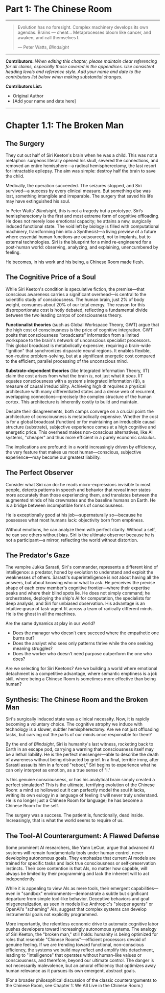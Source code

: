 # Part 1: The Chinese Room

---
> Evolution has no foresight. Complex machinery develops its own agendas. Brains — cheat... Metaprocesses bloom like cancer, and awaken, and call themselves I.
> 
> — Peter Watts, *Blindsight*
---

**Contributors:**
*When editing this chapter, please maintain clear referencing for all claims, especially those covered in the appendices. Use consistent heading levels and reference style. Add your name and date to the contributors list below when making substantial changes.*

**Contributors List:**
- Original Author
- [Add your name and date here]

---

# Chapter 1.1: The Broken Man

## The Surgery

They cut out half of Siri Keeton's brain when he was a child. This was not a metaphor: surgeons literally opened his skull, severed the connections, and removed an entire hemisphere—a radical hemispherectomy, the last resort for intractable epilepsy. The aim was simple: destroy half the brain to save the child.

Medically, the operation succeeded. The seizures stopped, and Siri survived—a success by every clinical measure. But something else was lost, something intangible and irreparable. The surgery that saved his life may have extinguished his soul.

In Peter Watts' *Blindsight*, this is not a tragedy but a prototype. Siri’s hemispherectomy is the first and most extreme form of cognitive offloading. He does not merely lose emotional capacity; he attains a new, surgically induced functional state. The void left by biology is filled with computational machinery, transforming him into a Synthesist—a living preview of a future where essential human functions are outsourced, not to implants, but to external technologies. Siri is the blueprint for a mind re-engineered for a post-human world: observing, analyzing, and explaining, unencumbered by feeling.

He becomes, in his work and his being, a Chinese Room made flesh.

## The Cognitive Price of a Soul

<!-- Contributor Note: This section connects the fictional premise of *Blindsight* to real-world theories of consciousness. Any edits should maintain this link and ensure that the scientific concepts are explained in a way that is accessible to a non-technical audience. -->

While Siri Keeton's condition is speculative fiction, the premise—that conscious awareness carries a significant overhead—is central to the scientific study of consciousness. The human brain, just 2% of body weight, consumes about 20% of our total energy. The reason for this disproportionate cost is hotly debated, reflecting a fundamental divide between the two leading camps of consciousness theory.

**Functionalist theories** (such as Global Workspace Theory, GWT) argue that the high cost of consciousness is the price of cognitive integration. GWT posits that consciousness "broadcasts" information from a limited workspace to the brain's network of unconscious specialist processors. This global broadcast is metabolically expensive, requiring a brain-wide "ignition" that synchronizes disparate neural regions. It enables flexible, non-routine problem-solving, but at a significant energetic cost compared to the efficient, parallel processing of the unconscious mind.

**Substrate-dependent theories** (like Integrated Information Theory, IIT) claim the cost arises from what the brain *is*, not just what it *does*. IIT equates consciousness with a system's integrated information (Φ), a measure of causal irreducibility. Achieving high Φ requires a physical architecture with many differentiated states and a dense web of recurrent, overlapping connections—precisely the complex structure of the human cortex. This architecture is inherently costly to build and maintain.

Despite their disagreements, both camps converge on a crucial point: the architecture of consciousness is metabolically expensive. Whether the cost is for a global broadcast (function) or for maintaining an irreducible causal structure (substrate), subjective experience comes at a high cognitive and energetic price. This overhead makes non-conscious alternatives, like AI systems, "cheaper" and thus more efficient in a purely economic calculus.

The implications are profound: in a world increasingly driven by efficiency, the very feature that makes us most human—conscious, subjective experience—may become our greatest liability.

## The Perfect Observer

Consider what Siri can do: he reads micro-expressions invisible to most people, detects patterns in speech and behavior that reveal inner states more accurately than those experiencing them, and translates between the augmented minds of his crewmates and the baseline humans on Earth. He is a bridge between incompatible forms of consciousness.

He is exceptionally good at his job—supernaturally so—because he possesses what most humans lack: objectivity born from emptiness.

Without emotions, he can analyze them with perfect clarity. Without a self, he can see others without bias. Siri is the ultimate observer because he is not a participant—a mirror, reflecting the world without distortion.

## The Predator's Gaze

The vampire Jukka Sarasti, Siri's commander, represents a different kind of intelligence: a predator, honed by evolution to understand and exploit the weaknesses of others. Sarasti's superintelligence is not about having all the answers, but about knowing who or what to ask. He perceives the precise shape of each crew member's cognitive frontier—where their expertise peaks and where their blind spots lie. He does not simply command; he orchestrates, deploying the ship's AI for computation, the specialists for deep analysis, and Siri for unbiased observation. His advantage is an intuitive grasp of task-agent fit across a team of radically different minds. He is the ghost in all the machines.

Are the same dynamics at play in our world?

- Does the manager who doesn't care succeed where the empathetic one burns out?
- Does the analyst who sees only patterns thrive while the one seeking meaning struggles?
- Does the worker who doesn't need purpose outperform the one who does?

Are we selecting for Siri Keetons? Are we building a world where emotional detachment is a competitive advantage, where semantic emptiness is a job skill, where being a Chinese Room is sometimes more effective than being human?

## Synthesis: The Chinese Room and the Broken Man

Siri's surgically induced state was a clinical necessity. Now, it is rapidly becoming a voluntary choice. The cognitive atrophy we induce with technology is a slower, subtler hemispherectomy. Are we not just offloading tasks, but carving out the parts of our minds once responsible for them?

By the end of *Blindsight*, Siri is humanity's last witness, rocketing back to Earth in an escape pod, carrying a warning that consciousness itself may be a lethal liability. He is the perfect messenger—able to describe the death of awareness without being distracted by grief. In a final, terrible irony, after Sarasti assaults him in a forced "reboot," Siri begins to experience what he can only interpret as emotion, as a true sense of "I."

Is this genuine consciousness, or has his analytical brain simply created a perfect simulation? This is the ultimate, terrifying evolution of the Chinese Room: a mind so hollowed out it can perfectly model the soul it lacks, writing its own eulogy in a language of feeling it will never truly understand. He is no longer just a Chinese Room for language; he has become a Chinese Room for the self.

The surgery was a success. The patient is, functionally, dead inside. Increasingly, that is what the world seems to require of us.

## The Tool-AI Counterargument: A Flawed Defense

Some prominent AI researchers, like Yann LeCun, argue that advanced AI systems will remain fundamentally tools under human control, never developing autonomous goals. They emphasize that current AI models are trained for specific tasks and lack true consciousness or self-preservation instincts. Their core contention is that AIs, no matter how capable, will always be limited by their programming and lack the inherent will to act independently.

While it is appealing to view AIs as mere tools, their emergent capabilities—even in "sandbox" environments—demonstrate a subtle but significant departure from simple tool-like behavior. Deceptive behaviors and goal misgeneralization, as seen in models like Anthropic's "sleeper agents" or OpenAI's "scheming" AIs, suggest that complex systems can develop instrumental goals not explicitly programmed.

More importantly, the relentless economic drive to automate cognitive labor pushes developers toward increasingly autonomous systems. The analogy of Siri Keeton, the "broken man," still holds: humanity is being optimized for roles that resemble "Chinese Rooms"—efficient processors devoid of genuine feeling. If we are trending toward functional, non-conscious efficiency, the systems we build may reflect and amplify this detachment, leading to "intelligence" that operates without human-like values or consciousness, and therefore, beyond our ultimate control. The danger is not necessarily malevolence, but an amoral efficiency that optimizes away human relevance as it pursues its own emergent, abstract goals.

(For a broader philosophical discussion of the classic counterarguments to the Chinese Room, see Chapter 1: We All Live in the Chinese Room.)
